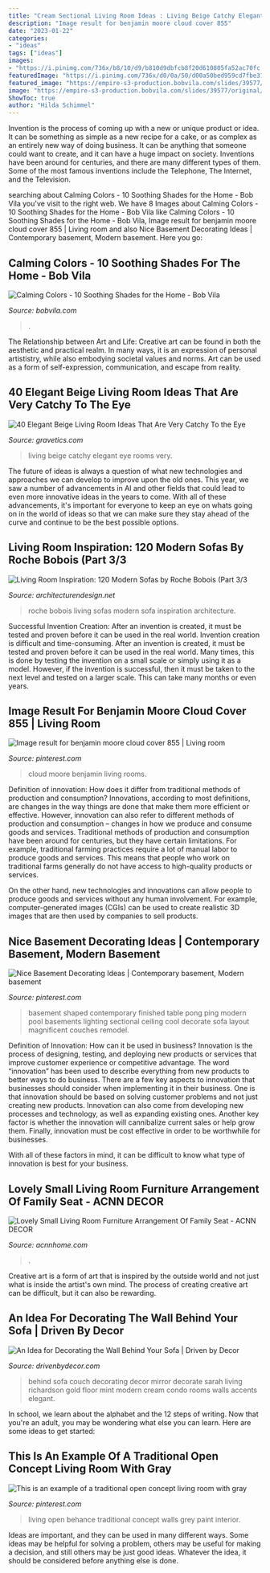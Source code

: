 ```yaml
---
title: "Cream Sectional Living Room Ideas : Living Beige Catchy Elegant Eye Rooms Very"
description: "Image result for benjamin moore cloud cover 855"
date: "2023-01-22"
categories:
- "ideas"
tags: ["ideas"]
images:
- "https://i.pinimg.com/736x/b8/10/d9/b810d9dbfcb8f20d610805fa52ac70fc.jpg"
featuredImage: "https://i.pinimg.com/736x/d0/0a/50/d00a50bed959cd7fbe310dc42ca6cd3e.jpg"
featured_image: "https://empire-s3-production.bobvila.com/slides/39577/original/best_calming_paint_colors.jpg?1601413809"
image: "https://empire-s3-production.bobvila.com/slides/39577/original/best_calming_paint_colors.jpg?1601413809"
ShowToc: true
author: "Hilda Schimmel"
---
```



Invention is the process of coming up with a new or unique product or idea. It can be something as simple as a new recipe for a cake, or as complex as an entirely new way of doing business. It can be anything that someone could want to create, and it can have a huge impact on society. Inventions have been around for centuries, and there are many different types of them. Some of the most famous inventions include the Telephone, The Internet, and the Television.

	

		
searching about Calming Colors - 10 Soothing Shades for the Home - Bob Vila you've visit to the right web. We have 8 Images about Calming Colors - 10 Soothing Shades for the Home - Bob Vila like Calming Colors - 10 Soothing Shades for the Home - Bob Vila, Image result for benjamin moore cloud cover 855 | Living room and also Nice Basement Decorating Ideas | Contemporary basement, Modern basement. Here you go:
		
    
## Calming Colors - 10 Soothing Shades For The Home - Bob Vila

<img loading=lazy src="https://empire-s3-production.bobvila.com/slides/39577/original/best_calming_paint_colors.jpg?1601413809" onerror="this.onerror=null;this.src='https://tse3.mm.bing.net/th?id=OIP.kaXsxb2P-xAXjOrh2fxgtgHaFX&amp;pid=15.1';" alt="Calming Colors - 10 Soothing Shades for the Home - Bob Vila">

_Source: bobvila.com_

>. 

	

The Relationship between Art and Life:
Creative art can be found in both the aesthetic and practical realm. In many ways, it is an expression of personal artististry, while also embodying societal values and norms. Art can be used as a form of self-expression, communication, and escape from reality.

    
## 40 Elegant Beige Living Room Ideas That Are Very Catchy To The Eye

<img loading=lazy src="http://www.gravetics.com/wp-content/uploads/2017/09/Beige-Living-Room-Ideas.jpg" onerror="this.onerror=null;this.src='https://tse2.mm.bing.net/th?id=OIP.RBkyM1CanG7HszUvOHSfiAHaJq&amp;pid=15.1';" alt="40 Elegant Beige Living Room Ideas That Are Very Catchy To the Eye">

_Source: gravetics.com_

>living beige catchy elegant eye rooms very. 

	

The future of ideas is always a question of what new technologies and approaches we can develop to improve upon the old ones. This year, we saw a number of advancements in AI and other fields that could lead to even more innovative ideas in the years to come. With all of these advancements, it's important for everyone to keep an eye on whats going on in the world of ideas so that we can make sure they stay ahead of the curve and continue to be the best possible options.

    
## Living Room Inspiration: 120 Modern Sofas By Roche Bobois (Part 3/3

<img loading=lazy src="http://cdn.architecturendesign.net/wp-content/uploads/2014/08/roche-bobois-sofa-white-24.jpg" onerror="this.onerror=null;this.src='https://tse1.mm.bing.net/th?id=OIP.rLjFzdUik64nbLeW7eZBygHaEs&amp;pid=15.1';" alt="Living Room Inspiration: 120 Modern Sofas by Roche Bobois (Part 3/3">

_Source: architecturendesign.net_

>roche bobois living sofas modern sofa inspiration architecture. 

	

Successful Invention Creation: After an invention is created, it must be tested and proven before it can be used in the real world.
Invention creation is difficult and time-consuming. After an invention is created, it must be tested and proven before it can be used in the real world. Many times, this is done by testing the invention on a small scale or simply using it as a model. However, if the invention is successful, then it must be taken to the next level and tested on a larger scale. This can take many months or even years.

    
## Image Result For Benjamin Moore Cloud Cover 855 | Living Room

<img loading=lazy src="https://i.pinimg.com/736x/b8/10/d9/b810d9dbfcb8f20d610805fa52ac70fc.jpg" onerror="this.onerror=null;this.src='https://tse4.mm.bing.net/th?id=OIP.-xEGqbiQyNVBIU8nwg3rVwHaLH&amp;pid=15.1';" alt="Image result for benjamin moore cloud cover 855 | Living room">

_Source: pinterest.com_

>cloud moore benjamin living rooms. 

	

Definition of innovation: How does it differ from traditional methods of production and consumption?
Innovations, according to most definitions, are changes in the way things are done that make them more efficient or effective. However, innovation can also refer to different methods of production and consumption – changes in how we produce and consume goods and services.
Traditional methods of production and consumption have been around for centuries, but they have certain limitations. For example, traditional farming practices require a lot of manual labor to produce goods and services. This means that people who work on traditional farms generally do not have access to high-quality products or services.

On the other hand, new technologies and innovations can allow people to produce goods and services without any human involvement. For example, computer-generated images (CGIs) can be used to create realistic 3D images that are then used by companies to sell products.

    
## Nice Basement Decorating Ideas | Contemporary Basement, Modern Basement

<img loading=lazy src="https://i.pinimg.com/736x/b7/09/d9/b709d9cba1cf08155fa34bac4410bae6.jpg" onerror="this.onerror=null;this.src='https://tse4.mm.bing.net/th?id=OIP.W7utUaNb8DIe7BGZmZKl_AHaFg&amp;pid=15.1';" alt="Nice Basement Decorating Ideas | Contemporary basement, Modern basement">

_Source: pinterest.com_

>basement shaped contemporary finished table pong ping modern pool basements lighting sectional ceiling cool decorate sofa layout magnificent couches remodel. 

	

Definition of Innovation: How can it be used in business?
Innovation is the process of designing, testing, and deploying new products or services that improve customer experience or competitive advantage. The word “innovation” has been used to describe everything from new products to better ways to do business.
There are a few key aspects to innovation that businesses should consider when implementing it in their business. One is that innovation should be based on solving customer problems and not just creating new products. Innovation can also come from developing new processes and technology, as well as expanding existing ones. Another key factor is whether the innovation will cannibalize current sales or help grow them. Finally, innovation must be cost effective in order to be worthwhile for businesses.

With all of these factors in mind, it can be difficult to know what type of innovation is best for your business.

    
## Lovely Small Living Room Furniture Arrangement Of Family Seat - ACNN DECOR

<img loading=lazy src="https://www.acnnhome.com/wp-content/uploads/2018/11/lovely-small-living-room-furniture-arrangement-of-family-seat-165-738x658.jpg" onerror="this.onerror=null;this.src='https://tse4.mm.bing.net/th?id=OIP.gP-t1OS_c5c8Q1-CP_Vj1wHaGm&amp;pid=15.1';" alt="Lovely Small Living Room Furniture Arrangement Of Family Seat - ACNN DECOR">

_Source: acnnhome.com_

>. 

	

Creative art is a form of art that is inspired by the outside world and not just what is inside the artist's own mind. The process of creating creative art can be difficult, but it can also be rewarding.

    
## An Idea For Decorating The Wall Behind Your Sofa | Driven By Decor

<img loading=lazy src="http://www.drivenbydecor.com/wp-content/uploads/2014/05/Large-floor-mirror-behind-sofa-couch.jpg" onerror="this.onerror=null;this.src='https://tse3.mm.bing.net/th?id=OIP.MB0cloEJaU0x5vEs8zaCGAHaLK&amp;pid=15.1';" alt="An Idea for Decorating the Wall Behind Your Sofa | Driven by Decor">

_Source: drivenbydecor.com_

>behind sofa couch decorating decor mirror decorate sarah living richardson gold floor mint modern cream condo rooms walls accents elegant. 

	

In school, we learn about the alphabet and the 12 steps of writing. Now that you're an adult, you may be wondering what else you can learn. Here are some ideas to get started: 

    
## This Is An Example Of A Traditional Open Concept Living Room With Gray

<img loading=lazy src="https://i.pinimg.com/736x/d0/0a/50/d00a50bed959cd7fbe310dc42ca6cd3e.jpg" onerror="this.onerror=null;this.src='https://tse2.mm.bing.net/th?id=OIP.GV__3-OCiMMv7v-aOK8cKgHaJ3&amp;pid=15.1';" alt="This is an example of a traditional open concept living room with gray">

_Source: pinterest.com_

>living open behance traditional concept walls grey paint interior. 

	

Ideas are important, and they can be used in many different ways. Some ideas may be helpful for solving a problem, others may be useful for making a decision, and still others may be just good ideas. Whatever the idea, it should be considered before anything else is done.

